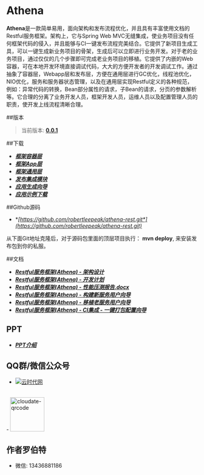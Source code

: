 # Athena

**Athena**是一款简单易用，面向架构和发布流程优化，并且具有丰富使用文档的Restful服务框架。架构上，它与Spring Web MVC无缝集成，使业务项目没有任何框架代码的侵入，并且能够与CI一键发布流程完美结合。它提供了新项目生成工具，可以一键生成新业务项目的骨架，生成后可以立即进行业务开发。对于老的业务项目，通过仅仅的几个步骤即可完成老业务项目的移植。它提供了内嵌的Web容器，可在本地开发环境直接调试代码，大大的方便开发者的开发调试工作。通过抽象了容器层，Webapp层和发布层，方便在通用层进行GC优化，线程池优化，NIO优化，服务和服务器状态管理，以及在通用层实现Restful定义的各种规范，例如：异常代码的转换，Bean部分属性的请求，子Bean的请求，分页的参数解析等。它合理的分离了业务开发人员，框架开发人员，运维人员以及配置管理人员的职责，使开发上线流程清晰合理。

##版本

>当前版本: **[0.0.1](index.html)**

##下载

- **[*框架容器层*](athena-rest-container-0.0.1.jar)**
- **[*框架App层*](athena-rest-webapp-0.0.1.jar)**
- **[*框架通用层*](athena-rest-comm-0.0.1.jar)**
- **[*发布集成模块*](athena-rest-build-0.0.1-bin.tar.gz)**
- **[*应用生成向导*](athena-rest-wizard-0.0.1-bin.zip)**
- **[*应用示例下载*](athena-example-rest-0.0.1.tar.gz)**


##Github源码

- **[*https://github.com/robertleepeak/athena-rest.git*](https://github.com/robertleepeak/athena-rest.git)**

从下面Git地址克隆后，对于源码包里面的顶层项目执行： **mvn deploy**, 来安装发布包到你的私服。

##文档

- ***<a href="Restful服务框架(Athena) - 架构设计.docx">Restful服务框架(Athena) - 架构设计</a>***
- ***<a href="Restful服务框架(Athena) - 开发计划.xlsx">Restful服务框架(Athena) - 开发计划</a>***
- ***<a href="Restful服务框架(Athena) - 性能压测报告.docx">Restful服务框架(Athena) - 性能压测报告.docx</a>***
- ***<a href="Restful服务框架(Athena) - 构建新服务用户向导.docx">Restful服务框架(Athena) - 构建新服务用户向导</a>***
- ***<a href="Restful服务框架(Athena) - 移植老服务用户向导.docx">Restful服务框架(Athena) - 移植老服务用户向导</a>***
- ***<a href="Restful服务框架(Athena) - CI集成 - 一键打包配置向导.docx">Restful服务框架(Athena) - CI集成 - 一键打包配置向导</a>***

## PPT
- ***<a href="Restful服务框架(Athena) - 介绍 - 李艳鹏.pptx">PPT介绍</a>***


## QQ群/微信公众号
- <a target="_blank" href="http://shang.qq.com/wpa/qunwpa?idkey=ff0d7d34f32c87dbd9aa56499a7478cd93e0e1d44288b9f6987a043818a1ad01"><img border="0" src="http://pub.idqqimg.com/wpa/images/group.png" alt="云时代网" title="云时代网"></a>
<br>
- <a href="http://cloudate.net/wp-content/uploads/2015/01/cloudate-qrcode.jpg"><img src="http://cloudate.net/wp-content/uploads/2015/01/cloudate-qrcode.jpg" alt="cloudate-qrcode" width="90" height="90" class="alignnone size-full wp-image-1138" /></a>

## 作者罗伯特

- 微信: 13436881186

